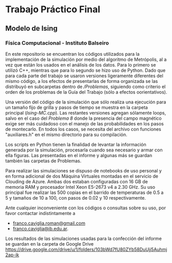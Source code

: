 # Trabajo Práctico Final
## Modelo de Ising
### Física Computacional - Instituto Balseiro

En este repositorio se encuentran los códigos utilizados para la implementación de la simulación por medio del algoritmo de Metrópolis, al a vez que están los usados en el análisis de los datos. Para lo primero se utilizó C++, mientras que para lo segundo se hizo uso de Python. Dado que para cada parte del trabajo se usaron versiones ligeramente diferentes del mismo código, a los efectos de presentarlas de forma organizada se las distribuyó en subcarpetas dentro de */Problemas*, siguiendo como criterio el orden de los problemas de la Guía del Trabajo (sólo a efectos oorientativos).

Una versión del código de la simulación que sólo realiza una ejecución para un tamaño fijo de grilla y pasos de tiempo se muestra en la carpeta principal (*Ising-MC.cpp*). Las restantes versiones agregan sólamente loops, salvo en el caso del *Problema 8* donde la presencia del campo magnético exige ser más cuidadoso con el manejo de las probabilidades en los pasos de montecarlo. En todos los casos, se necesita del archivo con funciones "auxiliares.h" en el mismo directorio para su compilación.

Los scripts en Python tienen la finalidad de levantar la información generada por la simulación, procesarla cuando sea necesario y armar con ella figuras. Las presentadas en el informe y algunas más se guardan también las carpetas de Problemas.

Para realizar las simulaciones se dispuso de notebooks de uso personal y en forma adicional de dos Máquina Virtuales montadas en el servicio de Clouding de Azure. Ambas dos estaban configuradas con 16 GB de memoria RAM y procesador Intel Xeon E5-2673 v4 a 2.30 GHz. Su uso principal fue realizar las 500 copias en el barrido de temperaturas de 0.5 a 5 y tamaños de 10 a 100, con pasos de 0.02 y 10 respectivamente.  

Ante cualquier inconveniente con los códigos o consultas sobre su uso, por favor contactar indistintamente a

- franco.caviglia.roman@gmail.com
- franco.caviglia@ib.edu.ar.

Los resultados de las simulaciones usadas para la confección del informe se guardan en la carpeta de Google Drive
https://drive.google.com/drive/u/1/folders/103bWd7fU80ZYb58DuUjj5Auhmj2ap-ik
